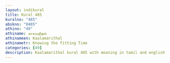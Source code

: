 ```yaml
---
layout: indikural
title: Kural 485
kuralno: "485"
abskno: "0485"
athino: "49"
athiname: காலமறிதல்
athinameen: Kaalamarithal
athinametr: Knowing the fitting Time
categories: [49]
description: Kaalamarithal kural 485 with meaning in tamil and english 
---
```


